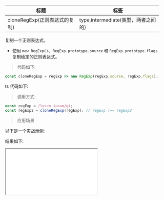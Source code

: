 | 标题                          | 标签                                |
| ----------------------------- | ----------------------------------- |
| cloneRegExp(正则表达式的复制) | type,intermediate(类型，两者之间的) |

复制一个正则表达式。

- 使用 `new RegExp()`、`RegExp.prototype.source` 和 `RegExp.prototype.flags` 复制给定的正则表达式。

> 代码如下:

```js
const cloneRegExp = regExp => new RegExp(regExp.source, regExp.flags);
```

ts 代码如下:

<div class="code-editor" data-url="codes/javascript/ts/clone-reg-exp.ts" data-language="typescript"></div>

> 调用方式:

```js
const regExp = /lorem ipsum/gi;
const regExp2 = cloneRegExp(regExp); // regExp !== regExp2
```

> 应用场景

以下是一个实战<a href="codes/javascript/html/clone-reg-exp.html" target="_blank" rel="noopener noreferrer">示例</a>:

<div class="code-editor" data-url="codes/javascript/html/clone-reg-exp.html" data-language="html"></div>

结果如下:

<iframe src="codes/javascript/html/clone-reg-exp.html"></iframe>
